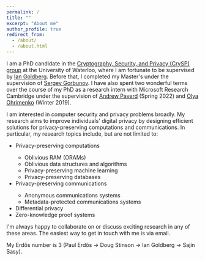 ```yaml
---
permalink: /
title: ""
excerpt: "About me"
author_profile: true
redirect_from: 
  - /about/
  - /about.html
---
```


I am a PhD candidate in the [Cryptography, Security, and Privacy (CrySP) group](https://crysp.uwaterloo.ca/)  at the University of Waterloo, where I am fortunate to be supervised by [Ian Goldberg](https://cs.uwaterloo.ca/~iang/).
Before that, I completed my Master's under the supervision of [Sergey Gorbunov](https://sergeyg.tech/).
I have also spent two wonderful terms over the course of my PhD as a research intern with Microsoft Research Cambridge under the supervision of [Andrew Paverd](https://ajpaverd.org/) (Spring 2022) and [Olya Ohrimenko](https://oohrimenko.github.io/) (Winter 2019).


I am interested in computer security and privacy problems broadly.
My research aims to improve individuals' digital privacy by designing efficient solutions for privacy-preserving computations and communications.
In particular, my research topics include, but are not limited to:

<ul>
<li> Privacy-preserving computations </li>
    <ul>
    <li> Oblivious RAM (ORAMs) </li>
    <li> Oblivious data structures and algorithms</li>
    <li> Privacy-preserving machine learning</li>
    <li> Privacy-preserving databases </li>
    </ul>

<li> Privacy-preserving communications </li>
    <ul>
    <li> Anonymous communications systems </li>
    <li> Metadata-protected communications systems </li>
    </ul>

<li> Differential privacy </li>

<li> Zero-knowledge proof systems</li>

</ul>

I'm always happy to collaborate on or discuss exciting research in any of these areas. The easiest way to get in touch with me is via email.

My Erdős number is 3 (Paul Erdős -> Doug Stinson -> Ian Goldberg -> Sajin Sasy).

